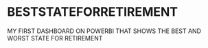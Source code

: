 # BESTSTATEFORRETIREMENT
MY FIRST DASHBOARD ON POWERBI THAT SHOWS THE BEST AND WORST STATE FOR RETIREMENT
